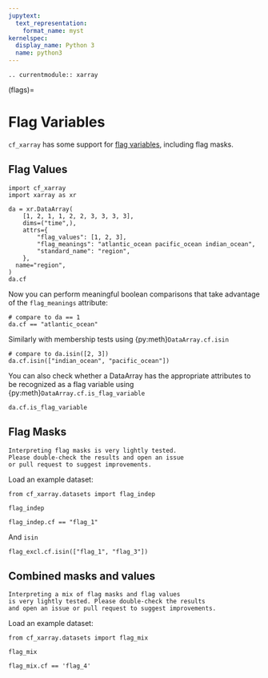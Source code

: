 ```yaml
---
jupytext:
  text_representation:
    format_name: myst
kernelspec:
  display_name: Python 3
  name: python3
---
```


```{eval-rst}
.. currentmodule:: xarray
```

(flags)=

# Flag Variables

`cf_xarray` has some support for [flag variables](http://cfconventions.org/Data/cf-conventions/cf-conventions-1.8/cf-conventions.html#flags), including flag masks.

## Flag Values

```{code-cell}
import cf_xarray
import xarray as xr

da = xr.DataArray(
    [1, 2, 1, 1, 2, 2, 3, 3, 3, 3],
    dims=("time",),
    attrs={
        "flag_values": [1, 2, 3],
        "flag_meanings": "atlantic_ocean pacific_ocean indian_ocean",
        "standard_name": "region",
    },
  name="region",
)
da.cf
```

Now you can perform meaningful boolean comparisons that take advantage of the `flag_meanings` attribute:

```{code-cell}
# compare to da == 1
da.cf == "atlantic_ocean"
```

Similarly with membership tests using {py:meth}`DataArray.cf.isin`

```{code-cell}
# compare to da.isin([2, 3])
da.cf.isin(["indian_ocean", "pacific_ocean"])
```

You can also check whether a DataArray has the appropriate attributes to be recognized as a flag variable using {py:meth}`DataArray.cf.is_flag_variable`

```{code-cell}
da.cf.is_flag_variable
```

## Flag Masks

```{warning}
Interpreting flag masks is very lightly tested.
Please double-check the results and open an issue
or pull request to suggest improvements.
```

Load an example dataset:

```{code-cell}
from cf_xarray.datasets import flag_indep

flag_indep
```

```{code-cell}
flag_indep.cf == "flag_1"
```

And `isin`

```{code-cell}
flag_excl.cf.isin(["flag_1", "flag_3"])
```

## Combined masks and values

```{warning}
Interpreting a mix of flag masks and flag values
is very lightly tested. Please double-check the results
and open an issue or pull request to suggest improvements.
```

Load an example dataset:

```{code-cell}
from cf_xarray.datasets import flag_mix

flag_mix
```

```{code-cell}
flag_mix.cf == 'flag_4'
```
